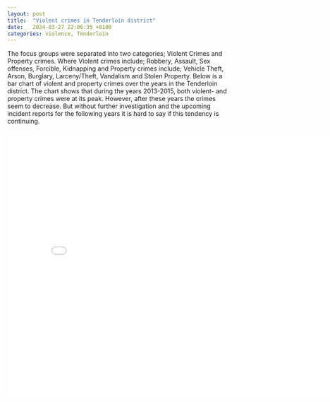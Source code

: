 ```yaml
---
layout: post
title:  "Violent crimes in Tenderloin district"
date:   2024-03-27 22:06:35 +0100
categories: violence, Tenderloin
---
```


The focus groups were separated into two categories; Violent Crimes and Property crimes. Where Violent crimes include; Robbery, Assault, Sex offenses, Forcible, Kidnapping and Property crimes include; Vehicle Theft, Arson, Burglary, Larceny/Theft, Vandalism and Stolen Property. Below is a bar chart of violent and property crimes over the years in the Tenderloin district. The chart shows that during the years 2013-2015, both violent- and property crimes were at its peak. However, after these years the crimes seem to decrease. But without further investigation and the upcoming incident reports for the following years it is hard to say if this tendency is continuing. 
<iframe src="{{site.baseurl}}/assets/images/annual_crime_counts.html" width="800" height="600" style="border:none;"></iframe>


